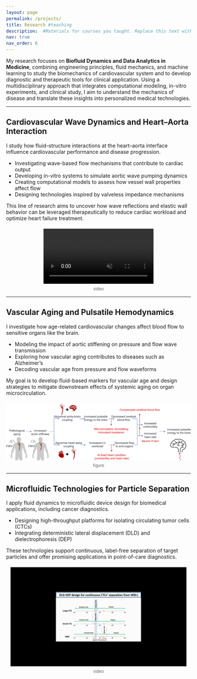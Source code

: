 ```yaml
---
layout: page
permalink: /projects/
title: Research #teaching
description:  #Materials for courses you taught. Replace this text with your description.
nav: true
nav_order: 6
---
```


<!-- # **Research** -->


My research focuses on **Biofluid Dynamics and Data Analytics in Medicine**, combining engineering principles, fluid mechanics, and machine learning to study the biomechanics of cardiovascular system and to develop diagnostic and therapeutic tools for clinical application. Using a multidisciplinary approach that integrates computational modeling, in-vitro experiments, and clinical study, I aim to understand the mechanics of disease and translate these insights into personalized medical technologies.

---

## **Cardiovascular Wave Dynamics and Heart–Aorta Interaction**

I study how fluid–structure interactions at the heart–aorta interface influence cardiovascular performance and disease progression.

- Investigating wave-based flow mechanisms that contribute to cardiac output  
- Developing in-vitro systems to simulate aortic wave pumping dynamics  
- Creating computational models to assess how vessel wall properties affect flow  
- Designing technologies inspired by valveless impedance mechanisms  

This line of research aims to uncover how wave reflections and elastic wall behavior can be leveraged therapeutically to reduce cardiac workload and optimize heart failure treatment.

<div style="margin-top: 20px; text-align: center;">
  <video id="video_p1" controls autoplay loop muted playsinline style="max-width: 100%; max-height: 400px; object-fit: contain;">
    <source src="/assets/video/video_p1.mp4" type="video/mp4">
    Your browser does not support the video tag.
  </video>
  <div style="font-size: 0.8em; color: #666; margin-top: 4px;">video</div>
</div>

<script>
  // Fallback for older browsers to ensure looping behavior
  const video = document.getElementById('video_p1');
  video.addEventListener('ended', () => {
    video.currentTime = 0;
    video.play();
  });
</script>


---

## **Vascular Aging and Pulsatile Hemodynamics**

I investigate how age-related cardiovascular changes affect blood flow to sensitive organs like the brain.

- Modeling the impact of aortic stiffening on pressure and flow wave transmission
- Exploring how vascular aging contributes to diseases such as Alzheimer’s
- Decoding vascular age from pressure and flow waveforms

My goal is to develop fluid-based markers for vascular age and design strategies to mitigate downstream effects of systemic aging on organ microcirculation.

<div style="margin-top: 20px; text-align: center;">
  <img src="/assets/img/image_project_2.jpeg" alt="Figure 4" style="max-width: 100%; height: auto; object-fit: contain;">
  <div style="font-size: 0.8em; color: #666; margin-top: 4px;">figure</div>
</div>

---

## **Microfluidic Technologies for Particle Separation**

I apply fluid dynamics to microfluidic device design for biomedical applications, including cancer diagnostics.

- Designing high-throughput platforms for isolating circulating tumor cells (CTCs)  
- Integrating deterministic lateral displacement (DLD) and dielectrophoresis (DEP)  

These technologies support continuous, label-free separation of target particles and offer promising applications in point-of-care diagnostics.

<div style="margin-top: 20px; text-align: center;">
  <img src="/assets/img/output_small.gif" alt="Microfluidic Devices" style="max-width: 100%; max-height: 1200px; object-fit: contain;">
  <div style="font-size: 0.8em; color: #666; margin-top: 4px;">video</div>
</div>

